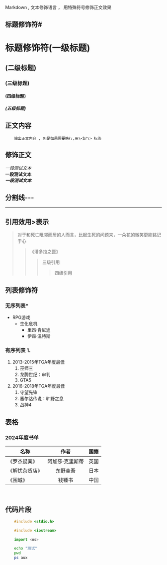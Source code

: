 Markdown , 文本修饰语言 ， 用特殊符号修饰正文效果<br>

## 标题修饰符\#

# 标题修饰符(一级标题)
## (二级标题)
### (三级标题)
#### (四级标题)
##### (五级标题)

## 正文内容
        输出正文内容 , 但是如果需要换行,用\<br\> 标签

## 修饰正文
  *一段测试文本*<br>
  **一段测试文本**<br>
 ***一段测试文本***

## 分割线\-\-\-
---

## 引用效用\>表示
>对于和死亡毗邻而居的人而言，比起生死的问题来，一朵花的微笑更能铭记于心
>>《潘多拉之匣》
>>>三级引用
>>>>四级引用

## 列表修饰符
### 无序列表\*
* RPG游戏
  * 生化危机
    * 里昂·肯尼迪
    * 伊森·温特斯

### 有序列表 1.
1. 2013-2015年TGA年度最佳
   1. 巫师三
   2. 龙腾世纪：审判
   3. GTA5
2. 2016-2018年TGA年度最佳
   1. 守望先锋
   2. 塞尔达传说：旷野之息
   3. 战神4

## 表格<br>
### 2024年度书单
名称|作者|国籍
--|:--:|--:
《罗杰疑案》|阿加莎·克里斯蒂|英国
《解忧杂货店》|东野圭吾|日本
《围城》|钱锺书|中国

<br>

## 代码片段

```c
	#include <stdio.h>
```

```cpp
	#include <iostream>
```

```python
	import <os>
```

```bash
	echo "测试"
	pwd
	ps aux
```
